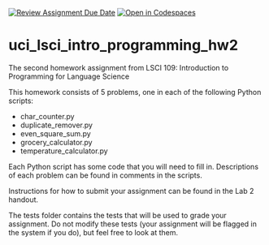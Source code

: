 [![Review Assignment Due Date](https://classroom.github.com/assets/deadline-readme-button-22041afd0340ce965d47ae6ef1cefeee28c7c493a6346c4f15d667ab976d596c.svg)](https://classroom.github.com/a/CuKE3mP7)
[![Open in Codespaces](https://classroom.github.com/assets/launch-codespace-2972f46106e565e64193e422d61a12cf1da4916b45550586e14ef0a7c637dd04.svg)](https://classroom.github.com/open-in-codespaces?assignment_repo_id=17827322)
# uci_lsci_intro_programming_hw2
The second homework assignment from LSCI 109: Introduction to Programming for Language Science

This homework consists of 5 problems, one in each of the following Python scripts:
* char_counter.py
* duplicate_remover.py
* even_square_sum.py
* grocery_calculator.py
* temperature_calculator.py

Each Python script has some code that you will need to fill in. Descriptions of each problem can be found in comments in the scripts.

Instructions for how to submit your assignment can be found in the Lab 2 handout.

The tests folder contains the tests that will be used to grade your assignment. Do not modify these tests (your assignment will be flagged in the system if you do), but feel free to look at them.
